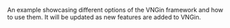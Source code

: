 An example showcasing different options of the VNGin framework and how to use them.
It will be updated as new features are added to VNGin.